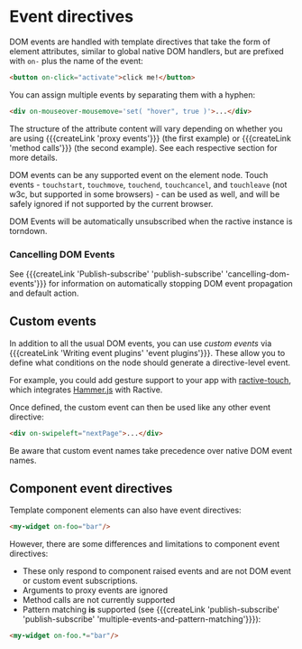 # Event directives


DOM events are handled with template directives that take the form of element attributes, similar to global native DOM handlers, but are prefixed with `on-` plus the name of the event:

```html
<button on-click="activate">click me!</button>
```

You can assign multiple events by separating them with a hyphen:

```html
<div on-mouseover-mousemove='set( "hover", true )'>...</div>
```
The structure of the attribute content will vary depending on whether you are using {{{createLink 'proxy events'}}} (the first example) or {{{createLink 'method calls'}}} (the second example). See each respective section for more details.

DOM events can be any supported event on the element node. Touch events - `touchstart`, `touchmove`, `touchend`, `touchcancel`, and `touchleave` (not w3c, but supported in some browsers) - can be used as well, and will be safely ignored if not supported by the current browser.

DOM Events will be automatically unsubscribed when the ractive instance is torndown.

### Cancelling DOM Events

See {{{createLink 'Publish-subscribe' 'publish-subscribe' 'cancelling-dom-events'}}} for information on automatically stopping DOM event propagation and default action.

## Custom events

In addition to all the usual DOM events, you can use *custom events* via {{{createLink 'Writing event plugins' 'event plugins'}}}. These allow you to define what conditions on the node should generate a directive-level event.

For example, you could add gesture support to your app with [ractive-touch](https://github.com/rstacruz/ractive-touch), which integrates [Hammer.js](http://hammerjs.github.io/) with Ractive.

Once defined, the custom event can then be used like any other event directive:

```html
<div on-swipeleft="nextPage">...</div>
```
Be aware that custom event names take precedence over native DOM event names.

## Component event directives

Template component elements can also have event directives:

```html
<my-widget on-foo="bar"/>
```

However, there are some differences and limitations to component event directives:

* These only respond to component raised events and are not DOM event or custom event subscriptions.
* Arguments to proxy events are ignored
* Method calls are not currently supported
* Pattern matching __is__ supported (see {{{createLink 'publish-subscribe' 'publish-subscribe' 'multiple-events-and-pattern-matching'}}}):
```html
<my-widget on-foo.*="bar"/>
```
